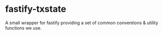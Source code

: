 # fastify-txstate
A small wrapper for fastify providing a set of common conventions &amp; utility functions we use.
